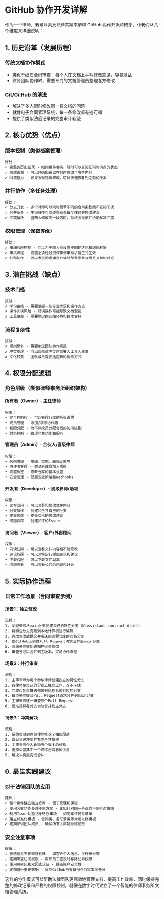 # GitHub 协作开发详解

作为一个律师，我可以类比法律实践来解释 GitHub 协作开发的概念。让我们从几个维度来详细说明：

## 1. 历史沿革（发展历程）

### 传统文档协作模式
- 类似于纸质合同审查：每个人在文档上手写修改意见，容易混乱
- 律师团队协作时，需要专门的文档管理员整理各方修改

### Git/GitHub 的演进
- 解决了多人同时修改同一份文档的问题
- 就像电子合同管理系统，每一条修改都有迹可循
- 提供了类似法庭记录的完整审计轨迹

## 2. 核心优势（优点）

### 版本控制（类似档案管理）
```
好处：
✓ 完整的历史记录 - 如同案件卷宗，随时可以查阅任何时间点的状态
✓ 修改追溯 - 可以精确知道谁在何时修改了哪些内容
✓ 回滚能力 - 如果发现错误修改，可以快速恢复到之前的版本
```

### 并行协作（多任务处理）
```
好处：
✓ 分支开发 - 多个律师可以同时起草不同的合同条款而不互相干扰
✓ 合并审查 - 主审律师可以逐条审查每个律师的修改建议
✓ 冲突解决 - 当两人修改同一段落时，系统会提示并协助解决冲突
```

### 权限管理（保密等级）
```
好处：
✓ 精细权限控制 - 可以为不同人员设置不同的访问和编辑权限
✓ 审核流程 - 设置必须经过资深律师审核才能正式生效
✓ 外部协作 - 可以安全地邀请客户或外部专家参与特定文档的讨论
```

## 3. 潜在挑战（缺点）

### 技术门槛
```
挑战：
✗ 学习曲线 - 需要掌握一些专业术语和操作方法
✗ 操作失误风险 - 错误操作可能导致文档混乱
✗ 工具依赖 - 需要稳定的网络环境和技术支持
```

### 流程复杂性
```
挑战：
✗ 规则繁多 - 需要制定团队协作规范
✗ 冲突处理 - 当出现修改冲突时需要人工介入解决
✗ 文化转变 - 团队成员需要适应新的协作方式
```

## 4. 权限分配逻辑

### 角色层级（类似律师事务所组织架构）

#### 所有者（Owner）- 主任律师
```
权限：
• 完全控制权 - 可以管理仓库的所有设置
• 成员管理 - 添加/移除协作者
• 权限分配 - 为不同成员分配合适的访问级别
• 财务控制 - 管理付费功能和服务
```

#### 管理员（Admin）- 合伙人/高级律师
```
权限：
• 代码管理 - 推送、拉取、删除分支等
• 协作者管理 - 邀请新成员加入项目
• 设置调整 - 修改仓库的基本设置
• 安全管理 - 配置安全策略和Webhooks
```

#### 开发者（Developer）- 初级律师/助理
```
权限：
• 读写访问 - 可以查看和修改文件内容
• 分支操作 - 创建和合并自己的分支
• 提交修改 - 提交自己的修改建议
• 问题跟踪 - 创建和评论Issue
```

#### 访问者（Viewer）- 客户/外部顾问
```
权限：
• 只读访问 - 可以查看文件内容但不能修改
• 评论权限 - 可以对特定行添加评论和建议
• 下载权限 - 可以下载文件副本
• 问题查看 - 可以查看公开的问题和讨论
```

## 5. 实际协作流程

### 日常工作场景（合同审查示例）

#### 场景1：独立修改
```
流程：
1. 助理律师从main分支创建自己的特性分支（如assistant-contract-draft）
2. 将特性分支克隆到本地计算机进行编辑
3. 完成修改后提交并推送到远程仓库的同名分支
4. 在GitHub上创建Pull Request请求合并到main分支
5. 高级律师收到通知并审查修改
6. 审查通过后合并到主版本，完成协作流程
```

#### 场景2：并行审查
```
流程：
1. 主审律师为每个参与律师创建独立的特性分支
2. 各律师在自己的分支上独立工作，互不干扰
3. 完成后各自推送修改到远程仓库对应的分支
4. 每位律师提交Pull Request请求合并到main分支
5. 主审律师逐一审查每个Pull Request
6. 批准后将各分支自动合并到主分支
```

#### 场景3：冲突解决
```
流程：
1. 系统检测到两位律师修改了相同段落
2. 自动标记冲突并暂停合并操作
3. 主审律师介入比较两个版本的修改
4. 选择保留其中一个或综合两者的优点
5. 解决冲突后完成合并
```

## 6. 最佳实践建议

### 对于法律团队的应用
```
建议：
✓ 每个案件建立独立仓库 - 便于管理和保密
✓ 使用分支功能处理不同方案 - 比如针对同一争议的不同应对策略
✓ 利用Issue功能记录待办事项 - 如同案件待办清单
✓ 建立标准化模板 - 合同类、备忘录类等常用文档模板
✓ 定期培训团队成员 - 确保所有人都能熟练使用
```

### 安全注意事项
```
提醒：
⚠️ 敏感信息不要直接存储 - 如客户个人信息、银行账号等
⚠️ 定期审查访问权限 - 离职员工应及时移除访问权限
⚠️ 使用强密码和双因素认证 - 提高账户安全性
⚠️ 定期备份重要数据 - 虽然GitHub已有备份但仍需本地备份
```

这样的协作模式可以帮助法律团队更高效地管理文档，提高工作效率，同时保持完整的修改记录和严格的权限控制。就像在数字时代建立了一个智能的律师事务所文档管理系统。